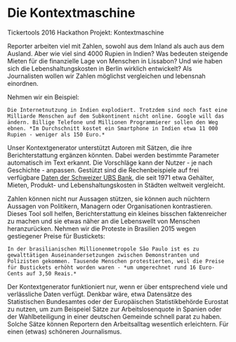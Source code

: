 # Die Kontextmaschine
Tickertools 2016 Hackathon Projekt: Kontextmaschine 

Reporter arbeiten viel mit Zahlen, sowohl aus dem Inland als auch aus dem Ausland. Aber wie viel sind 4000 Rupien in Indien? Was bedeuten steigende Mieten für die finanzielle Lage von Menschen in Lissabon? Und wie haben sich die Lebenshaltungskosten in Berlin wirklich entwickelt? Als Journalisten wollen wir Zahlen möglichst vergleichen und lebensnah einordnen.

Nehmen wir ein Beispiel:

```Die Internetnutzung in Indien explodiert. Trotzdem sind noch fast eine Milliarde Menschen auf dem Subkontinent nicht online. Google will das ändern. Billige Telefone und Millionen Programmierer sollen den Weg ebnen. *Im Durchschnitt kostet ein Smartphone in Indien etwa 11 000 Rupien - weniger als 150 Euro.*```

Unser Kontextgenerator unterstützt Autoren mit Sätzen, die ihre Berichterstattung ergänzen könnten. Dabei werden bestimmte Parameter automatisch im Text erkannt. Die Vorschläge kann der Nutzer - je nach Geschichte - anpassen.  Gestützt sind die Rechenbeispiele auf frei verfügbare [Daten der Schweizer UBS Bank](https://www.ubs.com/microsites/prices-earnings/open-data.html), die seit 1971 etwa Gehälter, Mieten, Produkt- und Lebenshaltungskosten in Städten weltweit vergleicht.

Zahlen können nicht nur Aussagen stützen, sie können auch nüchtern Aussagen von Politikern, Managern oder Organisationen kontrastieren.  Dieses Tool soll helfen, Berichterstattung ein kleines bisschen faktenreicher zu machen und sie etwas näher an die Lebenswellt von Menschen heranzurücken. Nehmen wir die Proteste in Brasilien 2015 wegen gestiegener Preise für Bustickets:

```In der brasilianischen Millionenmetropole São Paulo ist es zu gewalttätigen Auseinandersetzungen zwischen Demonstranten und Polizisten gekommen. Tausende Menschen protestierten, weil die Preise für Bustickets erhöht worden waren - *um umgerechnet rund 16 Euro-Cents auf 3,50 Reais.*``` 

Der Kontextgenerator funktioniert nur, wenn er über entsprechend viele und verlässliche Daten verfügt. Denkbar wäre, etwa  Datensätze des Statistischen Bundesamtes oder der Europäischen Statistikbehörde Eurostat zu nutzen, um zum Beispeiel Sätze zur Arbeitslosenquote in Spanien oder der Wahlbeteiligung in einer deutschen Gemeinde schnell parat zu haben. Solche Sätze können Reportern den Arbeitsalltag wesentlich erleichtern. Für einen (etwas) schöneren Journalismus.
